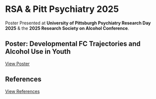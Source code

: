 # RSA & Pitt Psychiatry 2025

Poster Presented at **University of Pittsburgh Psychiatry Research Day 2025** & the **2025 Research Society on Alcohol Conference**.

## Poster: Developmental FC Trajectories and Alcohol Use in Youth
[View Poster](Petrie_psych_research_day_poster_060525.pdf)

## References
[View References](RSA_PittPsych_citations.pdf)

